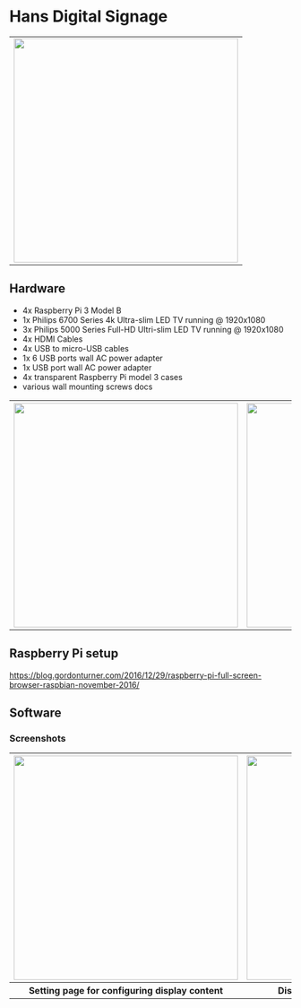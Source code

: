 # Hans Digital Signage


<table style="width:100%">
	<tr>
		<td align="center">
			<image src="https://ivanplex.github.io/HANS_Notice_board/images/store_front_1.jpg" height="400px"/>
		</td>
	</tr>
</table>

## Hardware

- 4x Raspberry Pi 3 Model B
- 1x Philips 6700 Series 4k Ultra-slim LED TV running @ 1920x1080
- 3x Philips 5000 Series Full-HD Ultri-slim LED TV running @ 1920x1080
- 4x HDMI Cables
- 4x USB to micro-USB cables
- 1x 6 USB ports wall AC power adapter
- 1x USB port wall AC power adapter
- 4x transparent Raspberry Pi model 3 cases
- various wall mounting screws docs


<table style="width:100%">
  <tr>
    <th align="center">
    	<image src="https://ivanplex.github.io/HANS_Notice_board/images/wires_1.jpg" height="400px"/>
    </th>
    <th align="center">
    	<image src="https://ivanplex.github.io/HANS_Notice_board/images/wires_2.jpg" height="400px"/>
    </th> 
  </tr>
</table>


## Raspberry Pi setup
https://blog.gordonturner.com/2016/12/29/raspberry-pi-full-screen-browser-raspbian-november-2016/


## Software

### Screenshots

<table style="width:100%">
  <tr>
    <th align="center">
    	<image src="https://ivanplex.github.io/HANS_Notice_board/images/web_setting.png" height="400px"/>
    </th>
    <th align="center">
    	<image src="https://ivanplex.github.io/HANS_Notice_board/images/web_display.png" height="400px"/>
    </th> 
  </tr>
  <tr>
    <th align="center">
    	Setting page for configuring display content
    </th>
    <th align="center">
    	Display on page with content scaling
    </th> 
  </tr>
</table>

